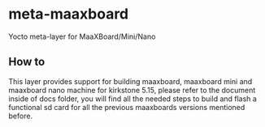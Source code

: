 # meta-maaxboard
Yocto meta-layer for MaaXBoard/Mini/Nano

## How to
This layer provides support for building maaxboard, maaxboard mini and maaxboard nano machine for kirkstone 5.15, please refer to the document inside of docs folder,
you will find all the needed steps to build and flash a functional sd card for all the previous maaxboards versions mentioned before.
